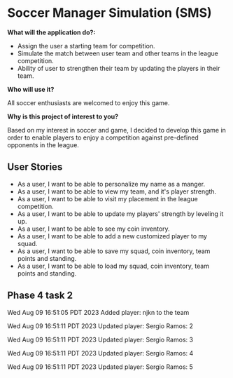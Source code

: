 # Soccer Manager Simulation (SMS)


**What will the application do?:**
- Assign the user a starting team for competition.
- Simulate the match between user team and other teams in the league competition.
- Ability of user to strengthen their team by updating the players in their team.

**Who will use it?**

All soccer enthusiasts are welcomed to enjoy this game.

**Why is this project of interest to you?**

Based on my interest in soccer and game, I decided to develop this game in order to enable players to
enjoy a competition against pre-defined opponents in the league.

## User Stories

- As a user, I want to be able to personalize my name as a manger.
- As a user, I want to be able to view my team, and it's player strength.
- As a user, I want to be able to visit my placement in the league competition.
- As a user, I want to be able to update my players' strength by leveling it up.
- As a user, I want to be able to see my coin inventory.
- As a user, I want to be able to add a new customized player to my squad.
- As a user, I want to be able to save my squad, coin inventory, team points and standing.
- As a user, I want to be able to load my squad, coin inventory, team points and standing.

## Phase 4 task 2

Wed Aug 09 16:51:05 PDT 2023 Added player: njkn to the team

Wed Aug 09 16:51:11 PDT 2023
Updated player: Sergio Ramos: 2

Wed Aug 09 16:51:11 PDT 2023
Updated player: Sergio Ramos: 3

Wed Aug 09 16:51:11 PDT 2023
Updated player: Sergio Ramos: 4

Wed Aug 09 16:51:11 PDT 2023
Updated player: Sergio Ramos: 5




